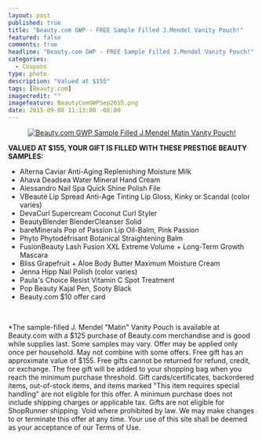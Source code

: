 ```yaml
---
layout: post
published: true
title: "Beauty.com GWP - FREE Sample Filled J.Mendel Vanity Pouch!"
featured: false
comments: true
headline: "Beauty.com GWP - FREE Sample Filled J.Mendel Vanity Pouch!"
categories: 
  - Coupons
type: photo
description: "Valued at $155"
tags: [Beauty.com]
imagecredit: ""
imagefeature: BeautyComGWPSep2015.png
date: 2015-09-08 11:13:00 -08:00
---
```


<center><a href="http://www.beauty.com" target="_blank">
<img src="/images/BeautyComGWPSep2015.png" border="0" style="border:none;max-width:100%;" alt="Beauty.com GWP Sample Filled J.Mendel Matin Vanity Pouch!"/>
</a></center>

**VALUED AT $155, YOUR GIFT IS FILLED WITH THESE PRESTIGE BEAUTY SAMPLES:**

- Alterna Caviar Anti-Aging Replenishing Moisture Milk
- Ahava Deadsea Water Mineral Hand Cream
- Alessandro Nail Spa Quick Shine Polish File
- VBeauté Lip Spread Anti-Age Tinting Lip Gloss, Kinky or Scandal (color varies)
- DevaCurl Supercream Coconut Curl Styler
- BeautyBlender BlenderCleanser Solid
- bareMinerals Pop of Passion Lip Oil-Balm, Pink Passion
- Phyto Phytodéfrisant Botanical Straightening Balm
- FusionBeauty Lash Fusion XXL Extreme Volume + Long-Term Growth Mascara
- Bliss Grapefruit + Aloe Body Butter Maximum Moisture Cream
- Jenna Hipp Nail Polish (color varies)
- Paula's Choice Resist Vitamin C Spot Treatment
- Pop Beauty Kajal Pen, Sooty Black
- Beauty.com $10 offer card

<br>

*The sample-filled J. Mendel "Matin" Vanity Pouch is available at Beauty.com with a $125 purchase of Beauty.com merchandise and is good while supplies last. Some samples may vary. Offer may be applied only once per household. May not combine with some offers. Free gift has an approximate value of $155. Free gifts cannot be returned for refund, credit, or exchange. The free gift will be added to your shopping bag when you reach the minimum purchase threshold. Gift cards/certificates, backordered items, out-of-stock items, and items marked "This item requires special handling" are not eligible for this offer. A minimum purchase does not include shipping charges or applicable tax. Gifts are not eligible for ShopRunner shipping. Void where prohibited by law. We may make changes to or terminate this offer at any time. Your use of this site shall be deemed as your acceptance of our Terms of Use.
